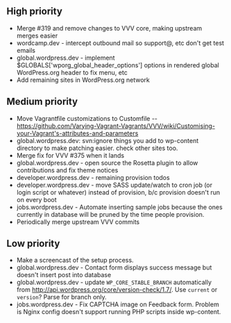 ## High priority

* Merge #319 and remove changes to VVV core, making upstream merges easier
* wordcamp.dev - intercept outbound mail so support@, etc don't get test emails
* global.wordpress.dev - implement $GLOBALS['wporg_global_header_options'] options in rendered global WordPress.org header to fix menu, etc
* Add remaining sites in WordPress.org network


## Medium priority

* Move Vagrantfile customizations to Customfile -- https://github.com/Varying-Vagrant-Vagrants/VVV/wiki/Customising-your-Vagrant's-attributes-and-parameters
* global.wordpress.dev: svn:ignore things you add to wp-content directory to make patching easier. check other sites too.
* Merge fix for VVV #375 when it lands
* global.wordpress.dev - open source the Rosetta plugin to allow contributions and fix theme notices
* developer.wordpress.dev - remaining provision todos
* developer.wordpress.dev - move SASS update/watch to cron job (or login script or whatever) instead of provision, b/c provision doesn't run on every boot  
* jobs.wordpress.dev - Automate inserting sample jobs because the ones currently in database will be pruned by the time people provision.
* Periodically merge upstream VVV commits


## Low priority
* Make a screencast of the setup process.
* global.wordpress.dev - Contact form displays success message but doesn't insert post into database
* global.wordpress.dev - update `WP_CORE_STABLE_BRANCH` automatically from http://api.wordpress.org/core/version-check/1.7/. Use `current` or `version`? Parse for branch only.
* jobs.wordpress.dev - Fix CAPTCHA image on Feedback form. Problem is Nginx config doesn't support running PHP scripts inside wp-content. 
